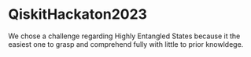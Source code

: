 # QiskitHackaton2023

We chose a challenge regarding Highly Entangled States because it the easiest one to grasp and comprehend fully with little to prior knowldege.

